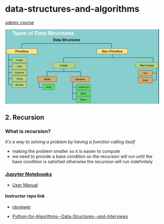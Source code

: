 # data-structures-and-algorithms

[udemy course](https://www.udemy.com/course/python-for-data-structures-algorithms-and-interviews/)


![types of data structes](src/img/types-of-data-structures)




## 2. Recursion 

### What is recursion?
_it's a way to solving a problem by having a function calling itself_
- making the problem smaller so it is easier to compute
- we need to provide a base condition so the recursion will run until the base condition is satisfied otherwise the recursion will run indefinitely





### [Jupyter Notebooks](https://jupyter.brynmawr.edu/services/public/dblank/jupyter.cs)
- [User Manual](https://jupyter.brynmawr.edu/services/public/dblank/jupyter.cs/Jupyter%20Notebook%20Users%20Manual.ipynb)


#### Instructor repo link
- [nbviewer](https://nbviewer.jupyter.org/github/jmportilla/Python-for-Algorithms--Data-Structures--and-Interviews/tree/master/)

- [Python-for-Algorithms--Data-Structures--and-Interviews](https://github.com/jmportilla/Python-for-Algorithms--Data-Structures--and-Interviews/tree/master/)











